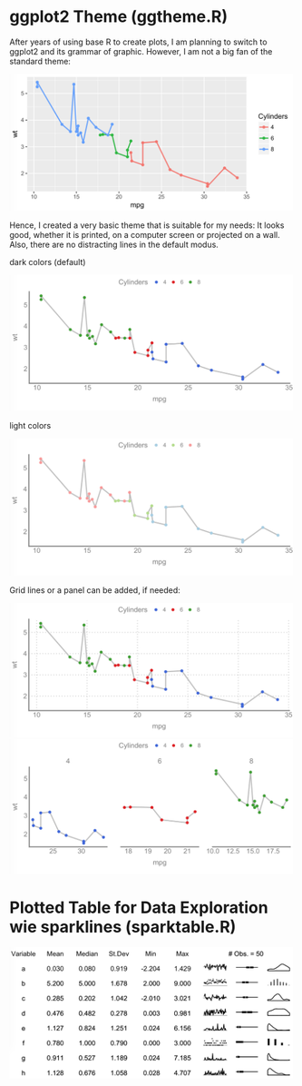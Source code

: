 # ggplot2 Theme (ggtheme.R)

After years of using base R to create plots, I am planning to switch to ggplot2 and its grammar of graphic.
However, I am not a big fan of the standard theme:

<img src="https://github.com/ebommes/plots/raw/master/img/ggplot_standard.png" width="500">

Hence, I created a very basic theme that is suitable for my needs: It looks good, whether it is printed, on a computer screen or projected on a wall. Also, there are no distracting lines in the default modus. 

dark colors (default)

<img src="https://github.com/ebommes/plots/raw/master/img/ggtheme_dark.png" width="500">

light colors

<img src="https://github.com/ebommes/plots/raw/master/img/ggtheme_light.png" width="500">

Grid lines or a panel can be added, if needed:

<img src="https://github.com/ebommes/plots/raw/master/img/ggtheme_grid.png" width="500">
<img src="https://github.com/ebommes/plots/raw/master/img/ggtheme_panel.png" width="500">


# Plotted Table for Data Exploration wie sparklines (sparktable.R)

<img src="https://github.com/ebommes/plots/raw/master/img/sparktable.png" width="500">
